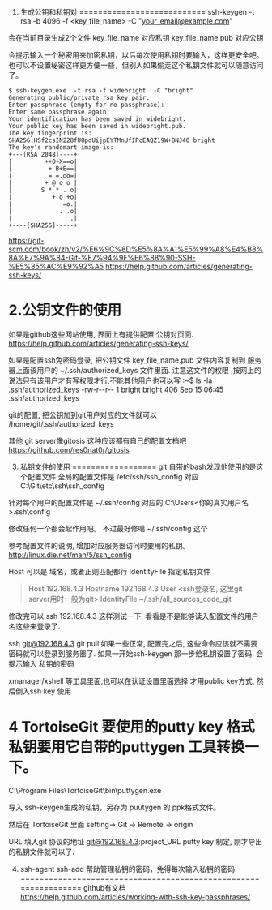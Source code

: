 
1.  生成公钥和私钥对
===========================
ssh-keygen -t rsa -b 4096 -f <key_file_name> -C "your_email@example.com"

会在当前目录生成2个文件
key_file_name   对应私钥
key_file_name.pub   对应公钥

会提示输入一个秘密用来加密私钥，以后每次使用私钥时要输入，这样更安全吧。
也可以不设置秘密这样更方便一些，但别人如果偷走这个私钥文件就可以随意访问了。
```
$ ssh-keygen.exe  -t rsa -f widebright  -C "bright"
Generating public/private rsa key pair.
Enter passphrase (empty for no passphrase):
Enter same passphrase again:
Your identification has been saved in widebright.
Your public key has been saved in widebright.pub.
The key fingerprint is:
SHA256:HSf2csIN228fU8pdUijpEYTMnUfIPcEAQZ19W+BNJ40 bright
The key's randomart image is:
+---[RSA 2048]----+
|         ++O+X==o|
|          + B+E==|
|          = =.oo=|
|         + @ o o |
|        S * * . o|
|           + o +o|
|              =o.|
|             . .o|
|                .|
+----[SHA256]-----+

```


https://git-scm.com/book/zh/v2/%E6%9C%8D%E5%8A%A1%E5%99%A8%E4%B8%8A%E7%9A%84-Git-%E7%94%9F%E6%88%90-SSH-%E5%85%AC%E9%92%A5
https://help.github.com/articles/generating-ssh-keys/


2.公钥文件的使用
==================
如果是github这些网站使用, 界面上有提供配置 公钥对页面.
https://help.github.com/articles/generating-ssh-keys/

如果是配置ssh免密码登录, 把公钥文件 key_file_name.pub 文件内容复制到
服务器上面该用户的  ~/.ssh/authorized_keys  文件里面. 注意这文件的权限
,按网上的说法只有该用户才有写权限才行,不能其他用户也可以写
:~$ ls -la .ssh/authorized_keys
-rw-r--r-- 1 bright bright 406 Sep 15 06:45 .ssh/authorized_keys


git的配置, 把公钥加到git用户对应的文件就可以
/home/git/.ssh/authorized_keys

其他 git server像gitosis 这种应该都有自己的配置文档吧
https://github.com/res0nat0r/gitosis



3. 私钥文件的使用
==================
git 自带的bash发现他使用的是这个配置文件
全局的配置文件是 /etc/ssh/ssh_config   对应 C:\Git\etc\ssh\ssh_config

针对每个用户的配置文件是  ~/.ssh/config    对应的  C:\Users\<你的真实用户名>\.ssh\config

修改任何一个都会起作用吧。
不过最好修噶 ~/.ssh/config 这个


参考配置文件的说明,  增加对应服务器访问时要用的私钥。
http://linux.die.net/man/5/ssh_config


Host 可以是 域名，或者正则匹配都行
IdentityFile 指定私钥文件


>Host 192.168.4.3
>  Hostname 192.168.4.3
>  User  <ssh登录名,  这里git server用时一般为git>
>  IdentityFile ~/.ssh/all_sources_code_git


修改完可以   ssh 192.168.4.3  这样测试一下,
看看是不是能够读入配置文件的用户名这些来登录了.

ssh git@192.168.4.3
git  pull
如果一些正常, 配置完之后,
这些命令应该就不需要密码就可以登录到服务器了. 如果一开始ssh-keygen
那一步给私钥设置了密码.  会提示输入 私钥的密码


xmanager/xshell 等工具里面,也可以在认证设置里面选择 才用public key方式,
         然后倒入ssh key 使用



4 TortoiseGit 要使用的putty key 格式私钥要用它自带的puttygen 工具转换一下。
=========================================================
C:\Program Files\TortoiseGit\bin\puttygen.exe

导入 ssh-keygen生成的私钥，另存为 puutygen 的 ppk格式文件。

然后在 TortoiseGit 里面 setting-> Git -> Remote  -> origin

URL 填入git 协议的地址 git@192.168.4.3:project_URL
putty key 制定, 刚才导出的私钥文件就可以了.



4.  ssh-agent  ssh-add 帮助管理私钥的密码，免得每次输入私钥的密码
================================================================
github有文档
https://help.github.com/articles/working-with-ssh-key-passphrases/
